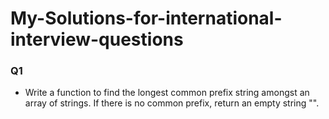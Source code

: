 # My-Solutions-for-international-interview-questions


### Q1 
   - Write a function to find the longest common prefix string amongst an array of strings. If there is no common prefix,   return an empty string "".
